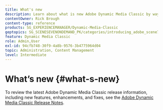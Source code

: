 ```yaml
---
title: What's new
description: Learn about what is new Adobe Dynamic Media Classic by way of the current release notes.
contentOwner: Rick Brough
content-type: reference
products: SG_EXPERIENCEMANAGER/Dynamic-Media-Classic
geptopics: SG_SCENESEVENONDEMAND_PK/categories/introducing_adobe_scene7
feature: Dynamic Media Classic
role: Admin,User
exl-id: 94cfb748-30f9-4a8b-9576-3b4775964d04
topic: Administration, Content Management
level: Intermediate
---
```

# What’s new {#what-s-new}

To review the latest Adobe Dynamic Media Classic release information, including new features, enhancements, and fixes, see the [Adobe Dynamic Media Classic Release Notes](https://experienceleague.adobe.com/docs/dynamic-media-developer-resources/release-notes/s7rn2017.html).
